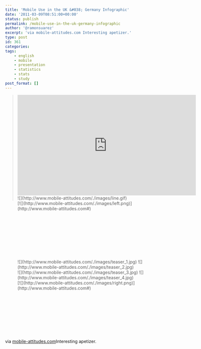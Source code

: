 ```yaml
---
title: 'Mobile Use in the UK &#038; Germany Infographic'
date: '2011-03-09T08:51:00+00:00'
status: publish
permalink: /mobile-use-in-the-uk-germany-infographic
author: '@ramonsuarez'
excerpt: 'via mobile-attitudes.com Interesting apetizer.'
type: post
id: 361
categories:
tags:
    - english
    - mobile
    - presentation
    - statistics
    - stats
    - study
post_format: []
---
```

> <div><div class="embed-vimeo" style="text-align: center;"><iframe allowfullscreen="" frameborder="0" height="325" mozallowfullscreen="" src="https://player.vimeo.com/video/18994183" webkitallowfullscreen="" width="576"></iframe></div>![](http://www.mobile-attitudes.com/./images/line.gif)
> 
> </div><div><div style="float:left;height:189px;">[![](http://www.mobile-attitudes.com/./images/left.png)](http://www.mobile-attitudes.com#)
> 
> </div><div class="container" style="float:left;"><div class="slides"><div style="display:block;">![](http://www.mobile-attitudes.com/./images/teaser_1.jpg) ![](http://www.mobile-attitudes.com/./images/teaser_2.jpg)</div><div style="display:block;">![](http://www.mobile-attitudes.com/./images/teaser_3.jpg) ![](http://www.mobile-attitudes.com/./images/teaser_4.jpg)</div></div></div><div style="float:left;height:189px;">[![](http://www.mobile-attitudes.com/./images/right.png)](http://www.mobile-attitudes.com#)
> 
> </div></div>

via [mobile-attitudes.com](http://www.mobile-attitudes.com/)</div>Interesting apetizer.

</div>